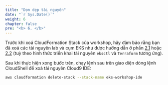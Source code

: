 ```yaml
---
title: "Dọn dẹp tài nguyên"
date: "`r Sys.Date()`"
weight: 6
chapter: false
pre: "<b> 6. </b>"
---
```


Trước khi xoá CloudFormation Stack của workshop, hãy đảm bảo rằng bạn đã xoá các tài nguyên lab và cụm EKS như được hướng dẫn ở phần [2.1](../../2-Prerequiste/2.1-eksctl/) hoặc [2.2](../../2-Prerequiste/2.2-terraform/) (tuỳ theo hình thức triển khai tài nguyên `eksctl` và `Terraform` tương ứng).

Sau khi thực hiện xong bước trên, chạy lệnh sau trên giao diện dòng lệnh CloudShell để xoá tài nguyên Cloud9 IDE:
```bash
aws cloudformation delete-stack --stack-name eks-workshop-ide
```